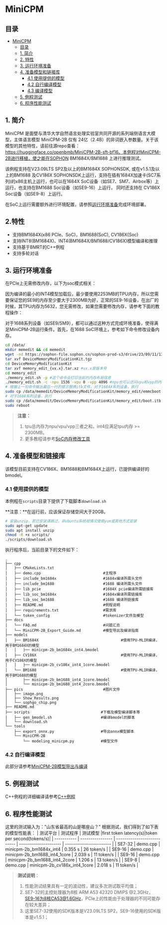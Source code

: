 # MiniCPM

## 目录

- [MiniCPM](#minicpm)
  - [目录](#目录)
  - [1. 简介](#1-简介)
  - [2. 特性](#2-特性)
  - [3. 运行环境准备](#3-运行环境准备)
  - [4. 准备模型和链接库](#4-准备模型和链接库)
    - [4.1 使用提供的模型](#41-使用提供的模型)
    - [4.2 自行编译模型](#42-自行编译模型)
    - [4.3 编译模型](#43-编译模型)
  - [5. 例程测试](#5-例程测试)
  - [6. 程序性能测试](#6-程序性能测试)

## 1. 简介

MiniCPM 是面壁与清华大学自然语言处理实验室共同开源的系列端侧语言大模型，主体语言模型 MiniCPM-2B 仅有 24亿（2.4B）的非词嵌入参数量。关于该模型的其他特性，请前往源repo查看：https://huggingface.co/openbmb/MiniCPM-2B-sft-bf16。本例程对MiniCPM-2B进行移植，使之能在SOPHON BM1684X/BM1688 上进行推理测试。


该例程支持在V23.09LTS SP2及以上的BM1684X SOPHONSDK, 或在v1.5.1及以上的BM1688 及CV186X SOPHONSDK上运行，支持在插有1684X加速卡(SC7系列)的x86主机上运行，也可以在1684X SoC设备（如SE7、SM7、Airbox等）上运行，也支持在BM1688 Soc设备（如SE9-16）上运行， 同时还支持在 CV186X Soc设备（如SE9-8）上运行。

在SoC上运行需要额外进行环境配置，请参照[运行环境准备](#3-运行环境准备)完成环境部署。

## 2.特性

* 支持BM1684X(x86 PCIe、SoC)，BM1688(SoC), CV186X(Soc)
* 支持INT8(BM1684X)、INT4(BM1684X/BM1688/CV186X)模型编译和推理
* 支持基于BMRT的C++例程
* 支持多轮对话

## 3. 运行环境准备
在PCIe上无需修改内存，以下为soc模式相关：

因为编译的最小的INT4模型加载后，最少要使用2253MB的TPU内存，所以您需要保证您的SE9的内存至少要大于2300MB为好，正常的SE9-16设备，在出厂的时候，其TPU内存为5632，您无需修改，如果您需要修改内存，请参考下面的教程操作：

对于1688系列设备（如SE9/SM9），都可以通过这种方式完成环境准备，使得满足MiniCPM-2B运行条件。首先，在1688 SoC环境上，参考如下命令修改设备内存。

```bash
cd /data/
mkdir memedit && cd memedit
wget -nd https://sophon-file.sophon.cn/sophon-prod-s3/drive/23/09/11/13/DeviceMemoryModificationKit.tgz
tar xvf DeviceMemoryModificationKit.tgz
cd DeviceMemoryModificationKit
tar xvf memory_edit_{vx.x}.tar.xz #vx.x是版本号
cd memory_edit
./memory_edit.sh -p #这个命令会打印当前的内存布局信息
./memory_edit.sh -c -npu 1536 -vpu 0 -vpp 4096 #npu也可以访问vpu和vpp的内存
# 根据上一句命令输出最后一行的提示替换itb文件，对于1684X系列设备，执行
sudo cp /data/memedit/DeviceMemoryModificationKit/memory_edit/emmcboot.itb /boot/emmcboot.itb && sync
# 对于1688系列设备，执行
sudo cp /data/memedit/DeviceMemoryModificationKit/memory_edit/boot.itb /boot/boot.itb && sync
sudo reboot
```

> **注意：**
> 1. tpu总内存为npu/vpu/vpp三者之和，int4应满足tpu内存 >= 2300MB。
> 2. 更多教程请参考[SoC内存修改工具](https://doc.sophgo.com/sdk-docs/v23.07.01/docs_latest_release/docs/SophonSDK_doc/zh/html/appendix/2_mem_edit_tools.html)

## 4. 准备模型和链接库

该模型目前支持在CV186X、BM1688和BM1684X上运行，已提供编译好的bmodel。

### 4.1 使用提供的模型

​本例程在`scripts`目录下提供了下载脚本`download.sh`

**注意：**在运行前，应该保证存储空间大于20GB。

```bash
# 安装unzip，若已安装请跳过，非ubuntu系统视情况使用yum或其他方式安装
sudo apt-get update
sudo apt install unzip
chmod -R +x scripts/
./scripts/download.sh
```

执行程序后，当前目录下的文件如下：

```shell
.
├── cpp
│   ├── CMakeLists.txt
│   ├── demo.cpp                            #主程序
│   ├── include_bm1684x                     #1684x编译所需头文件
│   ├── include_bm1688                      #1688 编译所需头文件
│   ├── lib_pcie                            #1684X pcie编译所需链接库
│   ├── lib_soc_bm1684x                     #1684x编译所需链接库
│   ├── lib_soc_bm1688                      #1688 编译所链接库
│   ├── README.md                           #例程说明
│   ├── requirements.txt                    #需求库
│   └── token_config                        #tokenizer文件及模型
├── docs
│   └── FAQ.md                              #问题汇总
│   └── MiniCPM-2B_Export_Guide.md          #模型导出及编译指南
├── models
│   ├── BM1684X                                     #使用TPU-MLIR编译，用于BM1684X的模型
│   │   ├── minicpm-2b_bm1684x_int4.bmodel
│   ├── CV186X                                      #使用TPU-MLIR编译，用于CV186X的模型
│   │   ├── minicpm-2b_cv186x_int4_1core.bmodel
│   └── BM1688                                      #使用TPU-MLIR编译，用于BM1688的模型
│       ├── minicpm-2b_bm1688_int4_1core.bmodel
│       └── minicpm-2b_bm1688_int4_2core.bmodel
├── pics                                    #图片文件
│   ├── image.png
│   ├── Show_Results.png
│   └── sophgo_chip.png
├── README.md
├── scripts                                #下载及模型编译脚本等
│   ├── gen_bmodel.sh                      #编译bmodel的脚本
│   └── download.sh
└── tools
    ├── export_onnx.py                     #导出onnx模型脚本
    └── MiniCPM-2B
        └── modeling_minicpm.py            #模型文件
```

### 4.2 自行编译模型
此部分请参考[MiniCPM-2B模型导出与编译](./docs/MiniCPM-2B_Export_Guide.md)


## 5. 例程测试

C++例程的详细编译请参考[C++例程](./cpp/README.md)


## 6. 程序性能测试

这里的测试输入为："山东省最高的山是哪座山？"
根据测试，我们得到了如下表的模型性能表：
|    测试平台   |     测试程序       |           测试模型          |first token latency(s)|token per second(tokens/s)|
| -----------  | ---------------- | ---------------------------  | --------------------- | ----------------------- |
|   SE7-32     | demo.cpp  | minicpm-2b_bm1684x_int4       | 0.355 s |   26 token/s  |
|   SE9-16     | demo.cpp  | minicpm-2b_bm1688_int4_1core  | 2.039 s |   11 token/s  |
|   SE9-16     | demo.cpp  | minicpm-2b_bm1688_int4_2core  | 1.206 s |   13 token/s  |
|   SE9-8      | demo.cpp  | minicpm-2b_cv186x_int4_1core  | 2.018 s |   11 token/s  |


> **测试说明**：
> 1. 性能测试结果具有一定的波动性，建议多次测试取平均值；
> 2. SE7-32的主控处理器为8核 ARM A53 42320 DMIPS @2.3GHz，SE9-16为8核CA53@1.6GHz，PCIe上的性能由于处理器的不同可能存在较大差异；
> 3. 这里SE7-32使用的SDK版本是V23.09LTS SP2，SE9-16使用的SDK版本是v1.5.1；
